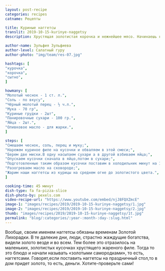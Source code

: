 ```yaml
---
layout: post-recipe
categories: recipes
catname: Рецепты

title: Куриные наггетсы
translit: 2019-10-15-kurinye-naggetsy
description: Хрустящая золотистая корочка и нежнейшее мясо. Начинаешь кушать и не остановиться.

author-name: Зульфия Зульфиева
author-level: Салатный гуру
author-photo: "img/team/res-07.jpg"

hashtags: [
"курочка",
"корочка",
"сытно",
]

howmany: [
"Молотый чеснок - 1 ст. л.",
"Соль - по вкусу",
"Чёрный молотый перец - ½ ч.л.",
"Мука - 70 гр",
"Куриные грудки - 2шт",
"Панировочные сухари - 100 гр.",
"Яйца - 2шт.",
"Оливковое масло - для жарки.",
]

steps: [
"Смешаем чеснок, соль, перец и муку;",
"Нарежем куриное филе на кусочки и обваляем в этой смеси;",
"Берем две миски.В одну насыпаем сухари а в другой взбиваем яйца;",
"Опускаем кусочки сначала в яйцо,потом в сухари;",
"Подготовленные таким образом кусочки поставим в холодильник минут на 15;",
"Разогреваем масло на сковороде;",
"Жарим наши наггетсы из курицы на среднем огне до золотистого цвета.",
]

cooking-time: 45 минут
dish-type: fa fa-pizza-slice
dish-photo-by: pexels.com
video-recipe-url: "https://www.youtube.com/embed/njJ8FQXZmcE"
image-1: "images/recipes/2019/2019-10-15-kurinye-naggetsy/1.jpg"
image-2: "images/recipes/2019/2019-10-15-kurinye-naggetsy/2.jpg"
thumb: "images/recipes/2019/2019-10-15-kurinye-naggetsy/1t.jpg"
permalink: "blog/:categories/:year-:month-:day-:slug.html"
---
```

Вообще, своим именем наггетсы обязаны временам Золотой Лихорадки. В те далекие дни, люди, страстно жаждущие богатства, видели золото везде и во всем. Тем более это отразилось на маленьких, золотистых кусочках хрустящего жареного филе. Тогда то это блюдо и начали называть «золотыми самородками», то есть, наггетсами. Говорят,если поставить наггетсы на праздничный стол,то в дом придет золото, то есть, деньги. Хотите-проверьте сами!